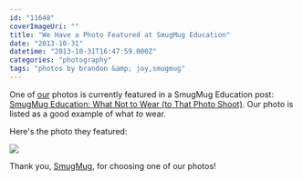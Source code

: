 ```yaml
---
id: "11648"
coverImageUri: ""
title: "We Have a Photo Featured at SmugMug Education"
date: "2013-10-31"
datetime: "2013-10-31T16:47:59.000Z"
categories: "photography"
tags: "photos by brandon &amp; joy,smugmug"
---
```


One of [our](http://www.photosbybrandonandjoy.com/ "Photos by Brandon & Joy") photos is currently featured in a SmugMug Education post: [SmugMug Education: What Not to Wear (to That Photo Shoot)](http://school.smugmug.com/Photography-Tips/What-Not-to-Wear/ "SmugMug Education: What Not to Wear (to That Photo Shoot)"). Our photo is listed as a good example of what _to_ wear.

Here's the photo they featured:

[![](http://assets.brandonmartinez.com/brandonmartinez/2013/10/i-fCcxsqL-X2-1200x844.jpg)](http://assets.brandonmartinez.com/brandonmartinez/2013/10/i-fCcxsqL-X2.jpg)

Thank you, [SmugMug](http://www.smugmug.com/ "SmugMug"), for choosing one of our photos!
